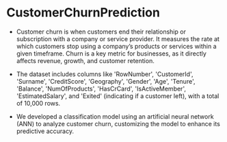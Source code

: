 # CustomerChurnPrediction
- Customer churn is when customers end their relationship or subscription with a company or service provider. It measures the rate at which customers stop using a company’s products or services within a given timeframe. Churn is a key metric for businesses, as it directly affects revenue, growth, and customer retention.

- The dataset includes columns like 'RowNumber', 'CustomerId', 'Surname', 'CreditScore', 'Geography', 'Gender', 'Age', 'Tenure', 'Balance', 'NumOfProducts', 'HasCrCard', 'IsActiveMember', 'EstimatedSalary', and 'Exited' (indicating if a customer left), with a total of 10,000 rows.

- We developed a classification model using an artificial neural network (ANN) to analyze customer churn, customizing the model to enhance its predictive accuracy.
